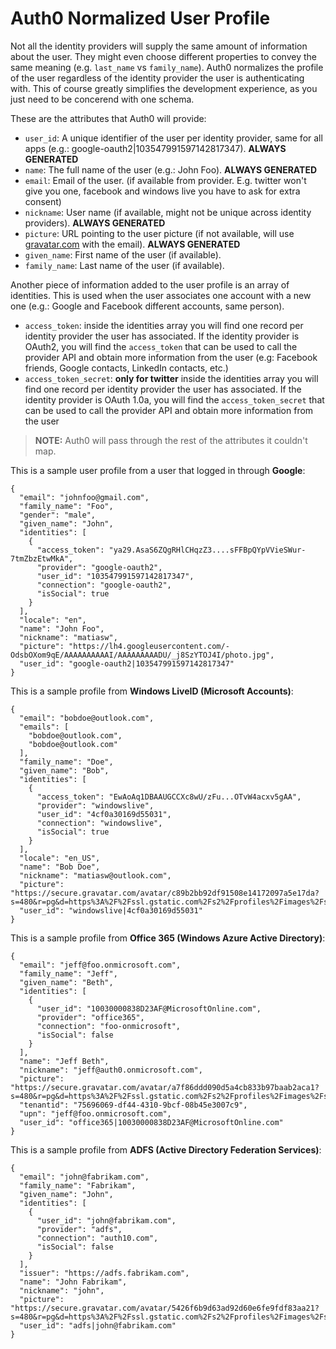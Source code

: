 # Auth0 Normalized User Profile

Not all the identity providers will supply the same amount of information about the user. They might even choose different properties to convey the same meaning (e.g. `last_name` vs `family_name`). Auth0 normalizes the profile of the user regardless of the identity provider the user is authenticating with. This of course greatly simplifies the development experience, as you just need to be concerend with one schema. 

These are the attributes that Auth0 will provide:

* `user_id`: A unique identifier of the user per identity provider, same for all apps (e.g.: google-oauth2|103547991597142817347). **ALWAYS GENERATED**
* `name`: The full name of the user (e.g.: John Foo). **ALWAYS GENERATED**
* `email`: Email of the user.  (if available from provider. E.g. twitter won't give you one, facebook and windows live you have to ask for extra consent)
* `nickname`: User name (if available, might not be unique across identity providers). **ALWAYS GENERATED**
* `picture`: URL pointing to the user picture (if not available, will use [gravatar.com](http://gravatar.com) with the email). **ALWAYS GENERATED**
* `given_name`: First name of the user (if available).
* `family_name`: Last name of the user (if available).

Another piece of information added to the user profile is an array of identities. This is used when the user associates one account with a new one (e.g.: Google and Facebook different accounts, same person).

* `access_token`: inside the identities array you will find one record per identity provider the user has associated. If the identity provider is OAuth2, you will find the `access_token` that can be used to call the provider API and obtain more information from the user (e.g: Facebook friends, Google contacts, LinkedIn contacts, etc.)
* `access_token_secret`: **only for twitter** inside the identities array you will find one record per identity provider the user has associated. If the identity provider is OAuth 1.0a, you will find the `access_token_secret` that can be used to call the provider API and obtain more information from the user


> **NOTE:** Auth0 will pass through the rest of the attributes it couldn't map.

This is a sample user profile from a user that logged in through **Google**:

```
{
  "email": "johnfoo@gmail.com",
  "family_name": "Foo",
  "gender": "male",
  "given_name": "John",
  "identities": [
    {
      "access_token": "ya29.AsaS6ZQgRHlCHqzZ3....sFFBpQYpVVieSWur-7tmZbzEtwMkA",
      "provider": "google-oauth2",
      "user_id": "103547991597142817347",
      "connection": "google-oauth2",
      "isSocial": true
    }
  ],
  "locale": "en",
  "name": "John Foo",
  "nickname": "matiasw",
  "picture": "https://lh4.googleusercontent.com/-OdsbOXom9qE/AAAAAAAAAAI/AAAAAAAAADU/_j8SzYTOJ4I/photo.jpg",
  "user_id": "google-oauth2|103547991597142817347"
}
```

This is a sample profile from **Windows LiveID (Microsoft Accounts)**:

```
{
  "email": "bobdoe@outlook.com",
  "emails": [
    "bobdoe@outlook.com",
    "bobdoe@outlook.com"
  ],
  "family_name": "Doe",
  "given_name": "Bob",
  "identities": [
    {
      "access_token": "EwAoAq1DBAAUGCCXc8wU/zFu...OTvW4acxv5gAA",
      "provider": "windowslive",
      "user_id": "4cf0a30169d55031",
      "connection": "windowslive",
      "isSocial": true
    }
  ],
  "locale": "en_US",
  "name": "Bob Doe",
  "nickname": "matiasw@outlook.com",
  "picture": "https://secure.gravatar.com/avatar/c89b2bb92df91508e14172097a5e17da?s=480&r=pg&d=https%3A%2F%2Fssl.gstatic.com%2Fs2%2Fprofiles%2Fimages%2Fsilhouette80.png",
  "user_id": "windowslive|4cf0a30169d55031"
}
```

This is a sample profile from **Office 365 (Windows Azure Active Directory)**:

```
{
  "email": "jeff@foo.onmicrosoft.com",
  "family_name": "Jeff",
  "given_name": "Beth",
  "identities": [
    {
      "user_id": "10030000838D23AF@MicrosoftOnline.com",
      "provider": "office365",
      "connection": "foo-onmicrosoft",
      "isSocial": false
    }
  ],
  "name": "Jeff Beth",
  "nickname": "jeff@auth0.onmicrosoft.com",
  "picture": "https://secure.gravatar.com/avatar/a7f86ddd090d5a4cb833b97baab2aca1?s=480&r=pg&d=https%3A%2F%2Fssl.gstatic.com%2Fs2%2Fprofiles%2Fimages%2Fsilhouette80.png",
  "tenantid": "75696069-df44-4310-9bcf-08b45e3007c9",
  "upn": "jeff@foo.onmicrosoft.com",
  "user_id": "office365|10030000838D23AF@MicrosoftOnline.com"
}
```

This is a sample profile from **ADFS (Active Directory Federation Services)**:

```
{
  "email": "john@fabrikam.com",
  "family_name": "Fabrikam",
  "given_name": "John",
  "identities": [
    {
      "user_id": "john@fabrikam.com",
      "provider": "adfs",
      "connection": "auth10.com",
      "isSocial": false
    }
  ],
  "issuer": "https://adfs.fabrikam.com",
  "name": "John Fabrikam",
  "nickname": "john",
  "picture": "https://secure.gravatar.com/avatar/5426f6b9d63ad92d60e6fe9fdf83aa21?s=480&r=pg&d=https%3A%2F%2Fssl.gstatic.com%2Fs2%2Fprofiles%2Fimages%2Fsilhouette80.png",
  "user_id": "adfs|john@fabrikam.com"
}
```
